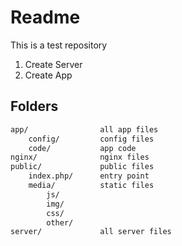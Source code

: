 # Readme

This is a test repository

1. Create Server
2. Create App

## Folders

```txt
app/                all app files  
    config/         config files  
    code/           app code
nginx/              nginx files
public/             public files  
    index.php/      entry point  
    media/          static files  
        js/  
        img/  
        css/  
        other/  
server/             all server files  
```
